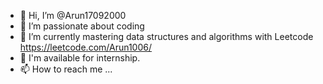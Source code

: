 - 👋 Hi, I’m @Arun17092000
- 👀 I’m passionate about coding 
- 🌱 I’m currently mastering data structures and algorithms with Leetcode https://leetcode.com/Arun1006/
- 💞 I'm available for internship.
- 📫 How to reach me ...

<!---
Arun17092000/Arun17092000 is a ✨ special ✨ repository because its `README.md` (this file) appears on your GitHub profile.
You can click the Preview link to take a look at your changes.
--->
